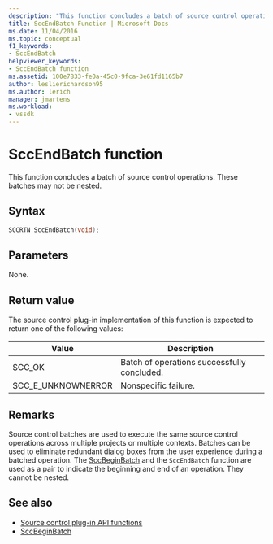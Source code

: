 ```yaml
---
description: "This function concludes a batch of source control operations."
title: SccEndBatch Function | Microsoft Docs
ms.date: 11/04/2016
ms.topic: conceptual
f1_keywords:
- SccEndBatch
helpviewer_keywords:
- SccEndBatch function
ms.assetid: 100e7833-fe0a-45c0-9fca-3e61fd1165b7
author: leslierichardson95
ms.author: lerich
manager: jmartens
ms.workload:
- vssdk
---
```

# SccEndBatch function
This function concludes a batch of source control operations. These batches may not be nested.

## Syntax

```cpp
SCCRTN SccEndBatch(void);
```

## Parameters
 None.

## Return value
 The source control plug-in implementation of this function is expected to return one of the following values:

|Value|Description|
|-----------|-----------------|
|SCC_OK|Batch of operations successfully concluded.|
|SCC_E_UNKNOWNERROR|Nonspecific failure.|

## Remarks
 Source control batches are used to execute the same source control operations across multiple projects or multiple contexts. Batches can be used to eliminate redundant dialog boxes from the user experience during a batched operation. The [SccBeginBatch](../extensibility/sccbeginbatch-function.md) and the `SccEndBatch` function are used as a pair to indicate the beginning and end of an operation. They cannot be nested.

## See also
- [Source control plug-in API functions](../extensibility/source-control-plug-in-api-functions.md)
- [SccBeginBatch](../extensibility/sccbeginbatch-function.md)
